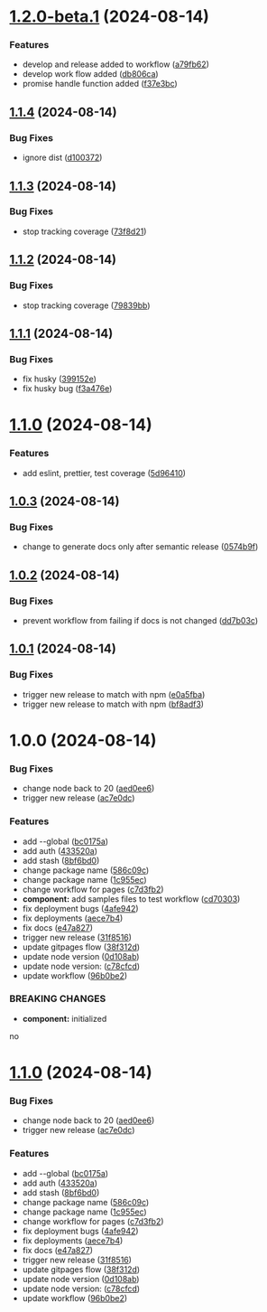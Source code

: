 # [1.2.0-beta.1](https://github.com/kzinthant-d3v/helpers/compare/v1.1.4...v1.2.0-beta.1) (2024-08-14)


### Features

* develop and release added to workflow ([a79fb62](https://github.com/kzinthant-d3v/helpers/commit/a79fb62c14aca146dc76742cc399dc441f4cd395))
* develop work flow added ([db806ca](https://github.com/kzinthant-d3v/helpers/commit/db806cac4d910c387fc580b60da35373e0db605d))
* promise handle function added ([f37e3bc](https://github.com/kzinthant-d3v/helpers/commit/f37e3bc910e172b2bd77eb3378d43d617fc679f6))

## [1.1.4](https://github.com/kzinthant-d3v/helpers/compare/v1.1.3...v1.1.4) (2024-08-14)


### Bug Fixes

* ignore dist ([d100372](https://github.com/kzinthant-d3v/helpers/commit/d100372bdad44b37b5ecfc8e553cd1cc0ed062b3))

## [1.1.3](https://github.com/kzinthant-d3v/helpers/compare/v1.1.2...v1.1.3) (2024-08-14)


### Bug Fixes

* stop tracking coverage ([73f8d21](https://github.com/kzinthant-d3v/helpers/commit/73f8d2133edd6ac615dd8db5390125622c21d053))

## [1.1.2](https://github.com/kzinthant-d3v/helpers/compare/v1.1.1...v1.1.2) (2024-08-14)


### Bug Fixes

* stop tracking coverage ([79839bb](https://github.com/kzinthant-d3v/helpers/commit/79839bba91ce4022448a2ad18397d52e2179a0a6))

## [1.1.1](https://github.com/kzinthant-d3v/helpers/compare/v1.1.0...v1.1.1) (2024-08-14)


### Bug Fixes

* fix husky ([399152e](https://github.com/kzinthant-d3v/helpers/commit/399152e124ea3ac76bc98581add8fd4e6cd2dcf4))
* fix husky bug ([f3a476e](https://github.com/kzinthant-d3v/helpers/commit/f3a476ec9c2b63d81602744333d4ff8256f4ce0c))

# [1.1.0](https://github.com/kzinthant-d3v/helpers/compare/v1.0.3...v1.1.0) (2024-08-14)


### Features

* add eslint, prettier, test coverage ([5d96410](https://github.com/kzinthant-d3v/helpers/commit/5d96410e747209b68340860e677b4a5e057b1b4f))

## [1.0.3](https://github.com/kzinthant-d3v/helpers/compare/v1.0.2...v1.0.3) (2024-08-14)


### Bug Fixes

* change to generate docs only after semantic release ([0574b9f](https://github.com/kzinthant-d3v/helpers/commit/0574b9fe64a4df1f33aac82682ebc70882b3edb0))

## [1.0.2](https://github.com/kzinthant-d3v/helpers/compare/v1.0.1...v1.0.2) (2024-08-14)


### Bug Fixes

* prevent workflow from failing if docs is not changed ([dd7b03c](https://github.com/kzinthant-d3v/helpers/commit/dd7b03c05c9d3ea4d29f5b6a5fb52f42beb74be1))

## [1.0.1](https://github.com/kzinthant-d3v/helpers/compare/v1.0.0...v1.0.1) (2024-08-14)


### Bug Fixes

* trigger new release to match with npm ([e0a5fba](https://github.com/kzinthant-d3v/helpers/commit/e0a5fba5686f07bf28dfc01ff18abda7d6752794))
* trigger new release to match with npm ([bf8adf3](https://github.com/kzinthant-d3v/helpers/commit/bf8adf3f1a1a0cab3f3cddea0de6eb3d3ea9d197))

# 1.0.0 (2024-08-14)


### Bug Fixes

* change node back to 20 ([aed0ee6](https://github.com/kzinthant-d3v/helpers/commit/aed0ee6b7f0f9568cc75fbedc741019e2bb8231d))
* trigger new release ([ac7e0dc](https://github.com/kzinthant-d3v/helpers/commit/ac7e0dc1ce337ccc5c234a49eefd44749d981032))


### Features

* add --global ([bc0175a](https://github.com/kzinthant-d3v/helpers/commit/bc0175a23748a49651ce1b7c8c6674fbfa8c6d39))
* add auth ([433520a](https://github.com/kzinthant-d3v/helpers/commit/433520a0f81c928bd9b771c115dcc608a26fd15d))
* add stash ([8bf6bd0](https://github.com/kzinthant-d3v/helpers/commit/8bf6bd00d36422e405a92279cf27adcf6762bf89))
* change package name ([586c09c](https://github.com/kzinthant-d3v/helpers/commit/586c09cea6965d9f54fdf4e74003b766f50d684a))
* change package name ([1c955ec](https://github.com/kzinthant-d3v/helpers/commit/1c955ec57bfc715047d5cd3c13db39bc45e8b57f))
* change workflow for pages ([c7d3fb2](https://github.com/kzinthant-d3v/helpers/commit/c7d3fb2e8aed5878281ab9029cbf5960c514bbe3))
* **component:** add samples files to test workflow ([cd70303](https://github.com/kzinthant-d3v/helpers/commit/cd70303430e09de2dde31fdfec9c037ecc360efa))
* fix deployment bugs ([4afe942](https://github.com/kzinthant-d3v/helpers/commit/4afe942078fa9bc0455df316195bf0d768ebea8c))
* fix deployments ([aece7b4](https://github.com/kzinthant-d3v/helpers/commit/aece7b44e3d5c97f86f49307916119ff06d63f0b))
* fix docs ([e47a827](https://github.com/kzinthant-d3v/helpers/commit/e47a8273c6532642ef7db3675355000398859bfb))
* trigger new release ([31f8516](https://github.com/kzinthant-d3v/helpers/commit/31f85168d590bccdb612a3e10de7211fb2c164b7))
* update gitpages flow ([38f312d](https://github.com/kzinthant-d3v/helpers/commit/38f312daea985730c6a2b8c07eb8f013449691f8))
* update node version ([0d108ab](https://github.com/kzinthant-d3v/helpers/commit/0d108ab0887eb1c7f17ec46811c4b1be075ebf64))
* update node version: ([c78cfcd](https://github.com/kzinthant-d3v/helpers/commit/c78cfcd006b2aba73e98e5f60b1e0f3a7a3b7c55))
* update workflow ([96b0be2](https://github.com/kzinthant-d3v/helpers/commit/96b0be202a5476b4b5b7e93172c051963279baee))


### BREAKING CHANGES

* **component:** initialized

no

# [1.1.0](https://github.com/kzinthant-d3v/helpers/compare/v1.0.0...v1.1.0) (2024-08-14)


### Bug Fixes

* change node back to 20 ([aed0ee6](https://github.com/kzinthant-d3v/helpers/commit/aed0ee6b7f0f9568cc75fbedc741019e2bb8231d))
* trigger new release ([ac7e0dc](https://github.com/kzinthant-d3v/helpers/commit/ac7e0dc1ce337ccc5c234a49eefd44749d981032))


### Features

* add --global ([bc0175a](https://github.com/kzinthant-d3v/helpers/commit/bc0175a23748a49651ce1b7c8c6674fbfa8c6d39))
* add auth ([433520a](https://github.com/kzinthant-d3v/helpers/commit/433520a0f81c928bd9b771c115dcc608a26fd15d))
* add stash ([8bf6bd0](https://github.com/kzinthant-d3v/helpers/commit/8bf6bd00d36422e405a92279cf27adcf6762bf89))
* change package name ([586c09c](https://github.com/kzinthant-d3v/helpers/commit/586c09cea6965d9f54fdf4e74003b766f50d684a))
* change package name ([1c955ec](https://github.com/kzinthant-d3v/helpers/commit/1c955ec57bfc715047d5cd3c13db39bc45e8b57f))
* change workflow for pages ([c7d3fb2](https://github.com/kzinthant-d3v/helpers/commit/c7d3fb2e8aed5878281ab9029cbf5960c514bbe3))
* fix deployment bugs ([4afe942](https://github.com/kzinthant-d3v/helpers/commit/4afe942078fa9bc0455df316195bf0d768ebea8c))
* fix deployments ([aece7b4](https://github.com/kzinthant-d3v/helpers/commit/aece7b44e3d5c97f86f49307916119ff06d63f0b))
* fix docs ([e47a827](https://github.com/kzinthant-d3v/helpers/commit/e47a8273c6532642ef7db3675355000398859bfb))
* trigger new release ([31f8516](https://github.com/kzinthant-d3v/helpers/commit/31f85168d590bccdb612a3e10de7211fb2c164b7))
* update gitpages flow ([38f312d](https://github.com/kzinthant-d3v/helpers/commit/38f312daea985730c6a2b8c07eb8f013449691f8))
* update node version ([0d108ab](https://github.com/kzinthant-d3v/helpers/commit/0d108ab0887eb1c7f17ec46811c4b1be075ebf64))
* update node version: ([c78cfcd](https://github.com/kzinthant-d3v/helpers/commit/c78cfcd006b2aba73e98e5f60b1e0f3a7a3b7c55))
* update workflow ([96b0be2](https://github.com/kzinthant-d3v/helpers/commit/96b0be202a5476b4b5b7e93172c051963279baee))
